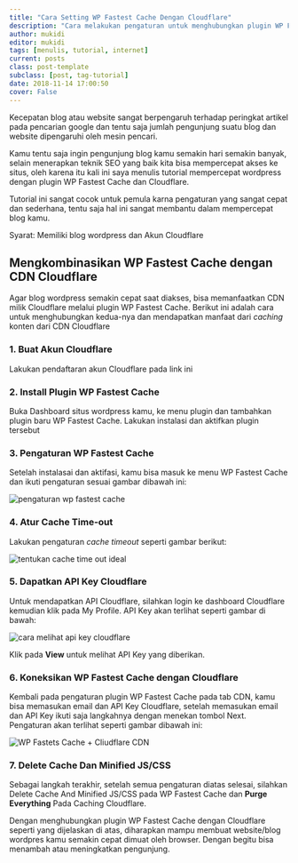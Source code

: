 ```yaml
---
title: "Cara Setting WP Fastest Cache Dengan Cloudflare"
description: "Cara melakukan pengaturan untuk menghubungkan plugin WP Fastest Cache dengan CDN Cloudflare"
author: mukidi
editor: mukidi
tags: [menulis, tutorial, internet]
current: posts
class: post-template
subclass: [post, tag-tutorial]
date: 2018-11-14 17:00:50
cover: False
---
```

Kecepatan blog atau website sangat berpengaruh terhadap peringkat artikel pada pencarian google dan tentu saja jumlah pengunjung suatu blog dan website dipengaruhi oleh mesin pencari.

Kamu tentu saja ingin pengunjung blog kamu semakin hari semakin banyak, selain menerapkan teknik SEO yang baik kita bisa mempercepat akses ke situs, oleh karena itu kali ini saya menulis tutorial mempercepat wordpress dengan plugin WP Fastest Cache dan Cloudflare.

Tutorial ini sangat cocok untuk pemula karna pengaturan yang sangat cepat dan sederhana, tentu saja hal ini sangat membantu dalam mempercepat blog kamu.

Syarat: Memiliki blog wordpress dan Akun Cloudflare

## Mengkombinasikan WP Fastest Cache dengan CDN Cloudflare
Agar blog wordpress semakin cepat saat diakses, bisa memanfaatkan CDN milik Cloudflare melalui plugin WP Fastest Cache. Berikut ini adalah cara untuk menghubungkan kedua-nya dan mendapatkan manfaat dari _caching_ konten dari CDN Cloudflare

### 1. Buat Akun Cloudflare
Lakukan pendaftaran akun Cloudflare pada link ini

### 2. Install Plugin WP Fastest Cache
Buka Dashboard situs wordpress kamu, ke menu plugin dan tambahkan plugin baru WP Fastest Cache. Lakukan instalasi dan aktifkan plugin tersebut

### 3. Pengaturan WP Fastest Cache
Setelah instalasai dan aktifasi, kamu bisa masuk ke menu WP Fastest Cache dan ikuti pengaturan sesuai gambar dibawah ini:

![pengaturan wp fastest cache](https://i2.wp.com/www.ramitan.com/wp-content/uploads/2018/07/WP-Fastest-Cache-e1535542367236.png?w=750&ssl=1)

### 4. Atur Cache Time-out
Lakukan pengaturan _cache timeout_ seperti gambar berikut:

![tentukan cache time out ideal](https://i1.wp.com/www.ramitan.com/wp-content/uploads/2018/07/WP-Fastest-Cache2-e1535542388737.png?w=750&ssl=1)

### 5. Dapatkan API Key Cloudflare
Untuk mendapatkan API Cloudflare, silahkan login ke dashboard Cloudflare kemudian klik pada My Profile. API Key akan terlihat seperti gambar di bawah:

![cara melihat api key cloudflare](https://i1.wp.com/www.ramitan.com/wp-content/uploads/2018/07/CF-e1535542380263.png?w=750&ssl=1)

Klik pada **View** untuk melihat API Key yang diberikan.

### 6. Koneksikan WP Fastest Cache dengan Cloudflare
Kembali pada pengaturan plugin WP Fastest Cache pada tab CDN, kamu bisa memasukan email dan API Key Cloudflare, setelah memasukan email dan API Key ikuti saja langkahnya dengan menekan tombol Next. Pengaturan akan terlihat seperti gambar dibawah ini:

![WP Fastets Cache + Cliudflare CDN](https://i2.wp.com/www.ramitan.com/wp-content/uploads/2018/07/WP-Fastest-Cache3-e1535542396865.png?w=750&ssl=1)

### 7. Delete Cache Dan Minified JS/CSS
Sebagai langkah terakhir, setelah semua pengaturan diatas selesai, silahkan Delete Cache And Minified JS/CSS pada WP Fastest Cache dan **Purge Everything** Pada Caching Cloudflare.

Dengan menghubungkan plugin WP Fastest Cache dengan Cloudflare seperti yang dijelaskan di atas, diharapkan mampu membuat website/blog wordpres kamu semakin cepat dimuat oleh browser. Dengan begitu bisa menambah atau meningkatkan pengunjung.
